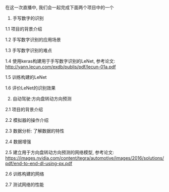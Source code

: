 在这一次直播中, 我们会一起完成下面两个项目中的一个
1. 手写数字的识别

1.1 项目的背景介绍

1.2 手写数字识别的应用场景

1.3 手写数字识别的难点

1.4 使用keras构建用于手写数字识别的LeNet, 参考论文: http://yann.lecun.com/exdb/publis/pdf/lecun-01a.pdf

1.5 训练构建的LeNet

1.6 评价LeNet的识别效果

2. 自动驾驶:方向盘转动方向预测

2.1 项目的背景介绍

2.2 模拟器的操作介绍

2.3 数据分析: 了解数据的特性

2.4 数据增强

2.5 建立用于方向盘转动方向预测的网络模型, 参考论文: https://images.nvidia.com/content/tegra/automotive/images/2016/solutions/pdf/end-to-end-dl-using-px.pdf

2.6 训练构建的网络

2.7 测试网络的性能
